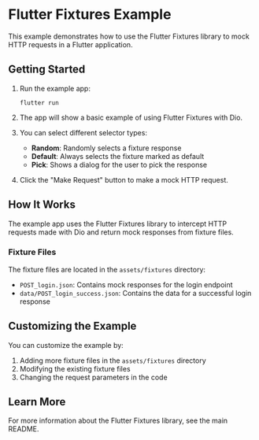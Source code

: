 # Flutter Fixtures Example

This example demonstrates how to use the Flutter Fixtures library to mock HTTP requests in a Flutter application.

## Getting Started

1. Run the example app:
   ```
   flutter run
   ```

2. The app will show a basic example of using Flutter Fixtures with Dio.

3. You can select different selector types:
   - **Random**: Randomly selects a fixture response
   - **Default**: Always selects the fixture marked as default
   - **Pick**: Shows a dialog for the user to pick the response

4. Click the "Make Request" button to make a mock HTTP request.

## How It Works

The example app uses the Flutter Fixtures library to intercept HTTP requests made with Dio and return mock responses from fixture files.

### Fixture Files

The fixture files are located in the `assets/fixtures` directory:

- `POST_login.json`: Contains mock responses for the login endpoint
- `data/POST_login_success.json`: Contains the data for a successful login response

## Customizing the Example

You can customize the example by:

1. Adding more fixture files in the `assets/fixtures` directory
2. Modifying the existing fixture files
3. Changing the request parameters in the code

## Learn More

For more information about the Flutter Fixtures library, see the main README.
